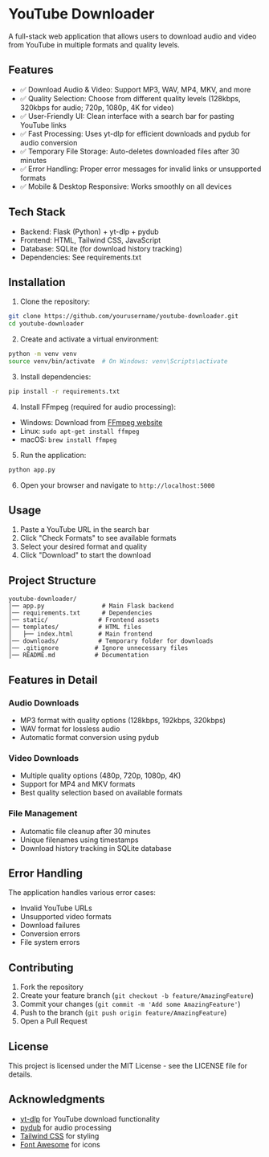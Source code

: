 # YouTube Downloader

A full-stack web application that allows users to download audio and video from YouTube in multiple formats and quality levels.

## Features

- ✅ Download Audio & Video: Support MP3, WAV, MP4, MKV, and more
- ✅ Quality Selection: Choose from different quality levels (128kbps, 320kbps for audio; 720p, 1080p, 4K for video)
- ✅ User-Friendly UI: Clean interface with a search bar for pasting YouTube links
- ✅ Fast Processing: Uses yt-dlp for efficient downloads and pydub for audio conversion
- ✅ Temporary File Storage: Auto-deletes downloaded files after 30 minutes
- ✅ Error Handling: Proper error messages for invalid links or unsupported formats
- ✅ Mobile & Desktop Responsive: Works smoothly on all devices

## Tech Stack

- Backend: Flask (Python) + yt-dlp + pydub
- Frontend: HTML, Tailwind CSS, JavaScript
- Database: SQLite (for download history tracking)
- Dependencies: See requirements.txt

## Installation

1. Clone the repository:
```bash
git clone https://github.com/yourusername/youtube-downloader.git
cd youtube-downloader
```

2. Create and activate a virtual environment:
```bash
python -m venv venv
source venv/bin/activate  # On Windows: venv\Scripts\activate
```

3. Install dependencies:
```bash
pip install -r requirements.txt
```

4. Install FFmpeg (required for audio processing):
- Windows: Download from [FFmpeg website](https://ffmpeg.org/download.html)
- Linux: `sudo apt-get install ffmpeg`
- macOS: `brew install ffmpeg`

5. Run the application:
```bash
python app.py
```

6. Open your browser and navigate to `http://localhost:5000`

## Usage

1. Paste a YouTube URL in the search bar
2. Click "Check Formats" to see available formats
3. Select your desired format and quality
4. Click "Download" to start the download

## Project Structure

```
youtube-downloader/
│── app.py                # Main Flask backend
│── requirements.txt      # Dependencies
│── static/              # Frontend assets
│── templates/           # HTML files
│   ├── index.html       # Main frontend
│── downloads/           # Temporary folder for downloads
│── .gitignore          # Ignore unnecessary files
│── README.md           # Documentation
```

## Features in Detail

### Audio Downloads
- MP3 format with quality options (128kbps, 192kbps, 320kbps)
- WAV format for lossless audio
- Automatic format conversion using pydub

### Video Downloads
- Multiple quality options (480p, 720p, 1080p, 4K)
- Support for MP4 and MKV formats
- Best quality selection based on available formats

### File Management
- Automatic file cleanup after 30 minutes
- Unique filenames using timestamps
- Download history tracking in SQLite database

## Error Handling

The application handles various error cases:
- Invalid YouTube URLs
- Unsupported video formats
- Download failures
- Conversion errors
- File system errors

## Contributing

1. Fork the repository
2. Create your feature branch (`git checkout -b feature/AmazingFeature`)
3. Commit your changes (`git commit -m 'Add some AmazingFeature'`)
4. Push to the branch (`git push origin feature/AmazingFeature`)
5. Open a Pull Request

## License

This project is licensed under the MIT License - see the LICENSE file for details.

## Acknowledgments

- [yt-dlp](https://github.com/yt-dlp/yt-dlp) for YouTube download functionality
- [pydub](https://github.com/jiaaro/pydub) for audio processing
- [Tailwind CSS](https://tailwindcss.com/) for styling
- [Font Awesome](https://fontawesome.com/) for icons

